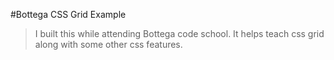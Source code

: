 #Bottega CSS Grid Example

> I built this while attending Bottega code school. It helps teach css grid along with some other css features.
